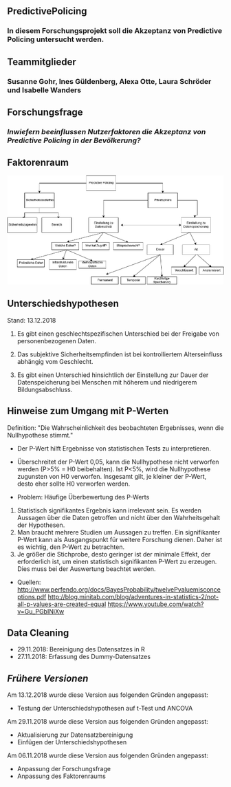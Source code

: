 ## PredictivePolicing
### In diesem Forschungsprojekt soll die Akzeptanz von Predictive Policing untersucht werden.

## Teammitglieder
### Susanne Gohr, Ines Güldenberg, Alexa Otte, Laura Schröder und Isabelle Wanders

## Forschungsfrage
### _Inwiefern beeinflussen Nutzerfaktoren die Akzeptanz von Predictive Policing in der Bevölkerung?_

## Faktorenraum

![tooltip](images/Faktorenraum_PredictivePolicing.png)


## Unterschiedshypothesen
Stand: 13.12.2018

1. Es gibt einen geschlechtspezifischen Unterschied bei der Freigabe von personenbezogenen Daten.

2. Das subjektive Sicherheitsempfinden ist bei kontrolliertem Alterseinfluss abhängig vom Geschlecht. 

3. Es gibt einen Unterschied hinsichtlich der Einstellung zur Dauer der Datenspeicherung bei Menschen mit höherem und niedrigerem Bildungsabschluss.






## Hinweise zum Umgang mit P-Werten

Definition: "Die Wahrscheinlichkeit des beobachteten Ergebnisses, wenn die Nullhypothese stimmt."
- Der P-Wert hilft Ergebnisse von statistischen Tests zu interpretieren.
- Überschreitet der P-Wert 0,05, kann die Nullhypothese nicht verworfen werden (P>5% = H0 beibehalten). Ist P<5%, wird die Nullhypothese zugunsten von H0 verworfen. Insgesamt gilt, je kleiner der P-Wert, desto eher sollte H0 verworfen werden.

- Problem: Häufige Überbewertung des P-Werts
1. Statistisch signifikantes Ergebnis kann irrelevant sein. Es werden Aussagen über die Daten getroffen und nicht über den Wahrheitsgehalt der Hypothesen.
2. Man braucht mehrere Studien um Aussagen zu treffen. Ein signifikanter P-Wert kann als Ausgangspunkt für weitere Forschung dienen. Daher ist es wichtig, den P-Wert zu betrachten.
3. Je größer die  Stichprobe, desto geringer ist der minimale Effekt, der erforderlich ist, um einen statistisch signifikanten P-Wert zu erzeugen. Dies muss bei der Auswertung beachtet werden.

- Quellen: http://www.perfendo.org/docs/BayesProbability/twelvePvaluemisconceptions.pdf
           http://blog.minitab.com/blog/adventures-in-statistics-2/not-all-p-values-are-created-equal
           https://www.youtube.com/watch?v=Gu_PGbINiXw

## Data Cleaning
- 29.11.2018: Bereinigung des Datensatzes in R
- 27.11.2018: Erfassung des Dummy-Datensatzes

## _Frühere Versionen_
Am 13.12.2018 wurde diese Version aus folgenden Gründen angepasst:
- Testung der Unterschiedshypothesen auf t-Test und ANCOVA

Am 29.11.2018 wurde diese Version aus folgenden Gründen angepasst:
- Aktualisierung zur Datensatzbereinigung
- Einfügen der Unterschiedshypothesen

Am 06.11.2018 wurde diese Version aus folgenden Gründen angepasst:
- Anpassung der Forschungsfrage
- Anpassung des Faktorenraums

